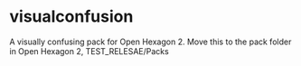 # visualconfusion
A visually confusing pack for Open Hexagon 2.
Move this to the pack folder in Open Hexagon 2, TEST_RELESAE/Packs
